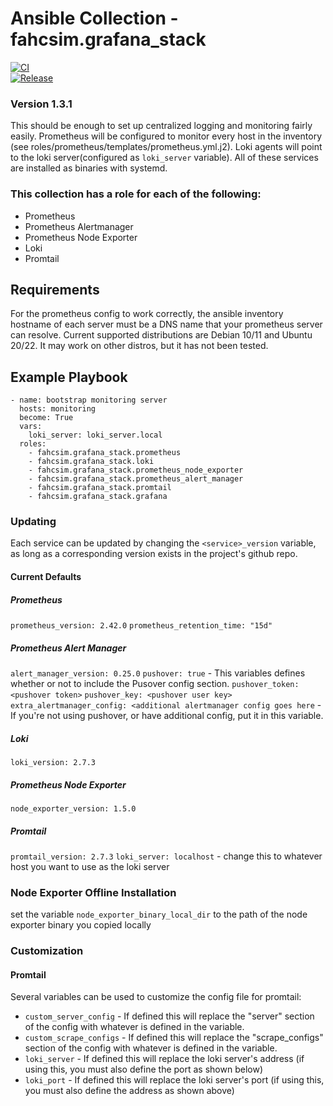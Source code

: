 # Ansible Collection - fahcsim.grafana_stack
[![CI](https://github.com/fahcsim/grafana_stack_collection/actions/workflows/prometheus.yml/badge.svg)](https://github.com/fahcsim/grafana_stack_collection/actions/workflows/prometheus.yml)  
[![Release](https://github.com/fahcsim/grafana_stack_collection/actions/workflows/release.yml/badge.svg)](https://github.com/fahcsim/grafana_stack_collection/actions/workflows/release.yml)
### Version 1.3.1
This should be enough to set up centralized logging and monitoring fairly easily. Prometheus will be configured to monitor every host in the inventory (see roles/prometheus/templates/prometheus.yml.j2). Loki agents will point to the loki server(configured as `loki_server` variable). All of these services are installed as binaries with systemd.
### This collection has a role for each of the following:
- Prometheus
- Prometheus Alertmanager
- Prometheus Node Exporter
- Loki
- Promtail
## Requirements
For the prometheus config to work correctly, the ansible inventory hostname of each server must be a DNS name that your prometheus server can resolve.
Current supported distributions are Debian 10/11 and Ubuntu 20/22. It may work on other distros, but it has not been tested.
## Example Playbook
```
- name: bootstrap monitoring server
  hosts: monitoring
  become: True
  vars:
    loki_server: loki_server.local
  roles:
    - fahcsim.grafana_stack.prometheus
    - fahcsim.grafana_stack.loki
    - fahcsim.grafana_stack.prometheus_node_exporter
    - fahcsim.grafana_stack.prometheus_alert_manager
    - fahcsim.grafana_stack.promtail
    - fahcsim.grafana_stack.grafana
```
### Updating
Each service can be updated by changing the `<service>_version` variable, as long as a corresponding version exists in the project's github repo.
#### Current Defaults
##### Prometheus
`prometheus_version: 2.42.0`
`prometheus_retention_time: "15d"`
##### Prometheus Alert Manager
`alert_manager_version: 0.25.0`
`pushover: true` - This variables defines whether or not to include the Pusover config section.
`pushover_token: <pushover token>`
`pushover_key: <pushover user key>`
`extra_alertmanager_config: <additional alertmanager config goes here` - If you're not using pushover, or have additional config, put it in this variable.
##### Loki
`loki_version: 2.7.3`
##### Prometheus Node Exporter
`node_exporter_version: 1.5.0`
##### Promtail
`promtail_version: 2.7.3`
`loki_server: localhost` - change this to whatever host you want to use as the loki server

### Node Exporter Offline Installation
set the variable `node_exporter_binary_local_dir` to the path of the node exporter binary you copied locally

### Customization
#### Promtail
Several variables can be used to customize the config file for promtail:
- `custom_server_config` - If defined this will replace the "server" section of the config with whatever is defined in the variable. 
- `custom_scrape_configs` - If defined this will replace the "scrape_configs" section of the config with whatever is defined in the variable. 
- `loki_server` - If defined this will replace the loki server's address (if using this, you must also define the port as shown below)
- `loki_port` - If defined this will replace the loki server's port (if using this, you must also define the address as shown above)
